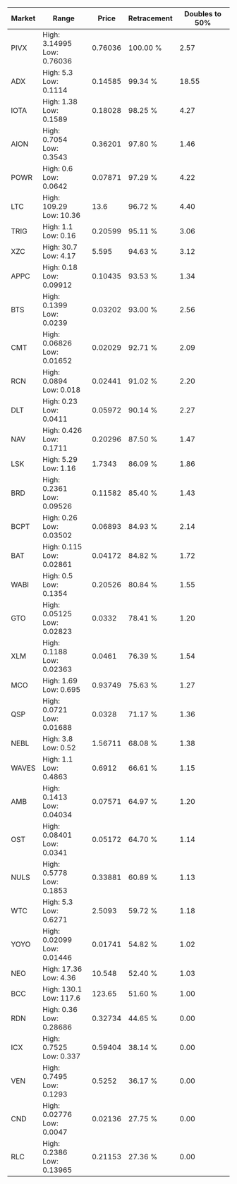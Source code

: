 | Market | Range | Price| Retracement | Doubles to 50% |
| --- | --- | --- | --- | --- |
| PIVX | High: 3.14995<br />Low: 0.76036 | 0.76036 | 100.00 % | 2.57 |
| ADX | High: 5.3<br />Low: 0.1114 | 0.14585 | 99.34 % | 18.55 |
| IOTA | High: 1.38<br />Low: 0.1589 | 0.18028 | 98.25 % | 4.27 |
| AION | High: 0.7054<br />Low: 0.3543 | 0.36201 | 97.80 % | 1.46 |
| POWR | High: 0.6<br />Low: 0.0642 | 0.07871 | 97.29 % | 4.22 |
| LTC | High: 109.29<br />Low: 10.36 | 13.6 | 96.72 % | 4.40 |
| TRIG | High: 1.1<br />Low: 0.16 | 0.20599 | 95.11 % | 3.06 |
| XZC | High: 30.7<br />Low: 4.17 | 5.595 | 94.63 % | 3.12 |
| APPC | High: 0.18<br />Low: 0.09912 | 0.10435 | 93.53 % | 1.34 |
| BTS | High: 0.1399<br />Low: 0.0239 | 0.03202 | 93.00 % | 2.56 |
| CMT | High: 0.06826<br />Low: 0.01652 | 0.02029 | 92.71 % | 2.09 |
| RCN | High: 0.0894<br />Low: 0.018 | 0.02441 | 91.02 % | 2.20 |
| DLT | High: 0.23<br />Low: 0.0411 | 0.05972 | 90.14 % | 2.27 |
| NAV | High: 0.426<br />Low: 0.1711 | 0.20296 | 87.50 % | 1.47 |
| LSK | High: 5.29<br />Low: 1.16 | 1.7343 | 86.09 % | 1.86 |
| BRD | High: 0.2361<br />Low: 0.09526 | 0.11582 | 85.40 % | 1.43 |
| BCPT | High: 0.26<br />Low: 0.03502 | 0.06893 | 84.93 % | 2.14 |
| BAT | High: 0.115<br />Low: 0.02861 | 0.04172 | 84.82 % | 1.72 |
| WABI | High: 0.5<br />Low: 0.1354 | 0.20526 | 80.84 % | 1.55 |
| GTO | High: 0.05125<br />Low: 0.02823 | 0.0332 | 78.41 % | 1.20 |
| XLM | High: 0.1188<br />Low: 0.02363 | 0.0461 | 76.39 % | 1.54 |
| MCO | High: 1.69<br />Low: 0.695 | 0.93749 | 75.63 % | 1.27 |
| QSP | High: 0.0721<br />Low: 0.01688 | 0.0328 | 71.17 % | 1.36 |
| NEBL | High: 3.8<br />Low: 0.52 | 1.56711 | 68.08 % | 1.38 |
| WAVES | High: 1.1<br />Low: 0.4863 | 0.6912 | 66.61 % | 1.15 |
| AMB | High: 0.1413<br />Low: 0.04034 | 0.07571 | 64.97 % | 1.20 |
| OST | High: 0.08401<br />Low: 0.0341 | 0.05172 | 64.70 % | 1.14 |
| NULS | High: 0.5778<br />Low: 0.1853 | 0.33881 | 60.89 % | 1.13 |
| WTC | High: 5.3<br />Low: 0.6271 | 2.5093 | 59.72 % | 1.18 |
| YOYO | High: 0.02099<br />Low: 0.01446 | 0.01741 | 54.82 % | 1.02 |
| NEO | High: 17.36<br />Low: 4.36 | 10.548 | 52.40 % | 1.03 |
| BCC | High: 130.1<br />Low: 117.6 | 123.65 | 51.60 % | 1.00 |
| RDN | High: 0.36<br />Low: 0.28686 | 0.32734 | 44.65 % | 0.00 |
| ICX | High: 0.7525<br />Low: 0.337 | 0.59404 | 38.14 % | 0.00 |
| VEN | High: 0.7495<br />Low: 0.1293 | 0.5252 | 36.17 % | 0.00 |
| CND | High: 0.02776<br />Low: 0.0047 | 0.02136 | 27.75 % | 0.00 |
| RLC | High: 0.2386<br />Low: 0.13965 | 0.21153 | 27.36 % | 0.00 |
